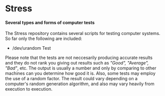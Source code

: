 Stress
======
#### **Several types and forms of computer tests**

The Stress repository contains several scripts for testing computer systems. So far only the following are included:

* /dev/urandom Test

Please note that the tests are not neccesarily producing accurate results and they do not rank you giving out results such as _"Good", "Average", "Bad"_, etc. The output is usually a number and only by comparing to other machines can you determine how good it is. Also, some tests may employ the use of a random factor. The result could vary depending on a computer's random generation algorithm, and also may vary heavily from execution to execution.



